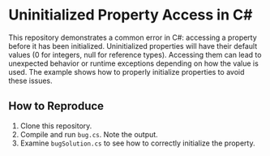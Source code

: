 # Uninitialized Property Access in C#

This repository demonstrates a common error in C#: accessing a property before it has been initialized.  Uninitialized properties will have their default values (0 for integers, null for reference types). Accessing them can lead to unexpected behavior or runtime exceptions depending on how the value is used.  The example shows how to properly initialize properties to avoid these issues.

## How to Reproduce

1. Clone this repository.
2. Compile and run `bug.cs`.  Note the output.
3. Examine `bugSolution.cs` to see how to correctly initialize the property.